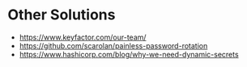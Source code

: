 # Other Solutions

- https://www.keyfactor.com/our-team/
- https://github.com/scarolan/painless-password-rotation
- https://www.hashicorp.com/blog/why-we-need-dynamic-secrets
